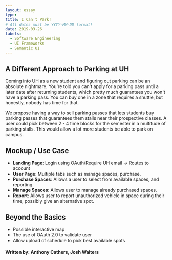 ```yaml
---
layout: essay
type: 
title: I Can't Park! 
# All dates must be YYYY-MM-DD format!
date: 2019-03-26
labels:
  - Software Engineering
  - UI Frameworks
  - Semantic UI
---
```


<h2> A Different Approach to Parking at UH</h2>

Coming into UH as a new student and figuring out parking can be an absolute nightmare. You're told you can't apply for
a parking pass until a later date after returning students, which pretty much guarantees you won't have a parking pass.
You can buy one in a zone that requires a shuttle, but honestly, nobody has time for that. 

We propose having a way to sell parking passes that lets students buy parking passes that guarantees them stalls near
their prospective classes. A user could pick between 2 - 4 time blocks for the semester in a multitude of parking stalls.
This would allow a lot more students be able to park on campus.

<h2>Mockup / Use Case</h2>
 
<ul>
  <li><b>Landing Page</b>: Login using OAuth/Require UH email &#8594; Routes to account</li>
  <li><b>User Page</b>: Multiple tabs such as manage spaces, purchase.</li>
  <li><b>Purchase Spaces</b>: Allows a user to select from available spaces, and reporting. </li>
  <li><b>Manage Spaces</b>: Allows user to manage already purchased spaces.</li>
  <li><b>Report</b>: Allows user to report unauthorized vehicle in space during their time, possibly give an alternative spot.</li>
</ul>

<h2> Beyond the Basics </h2>

<ul>
  <li>Possible interactive map</li>
  <li>The use of OAuth 2.0 to validate user</li>
  <li>Allow upload of schedule to pick best available spots</li>
 </ul>
 
 <h4> Written by: Anthony Cathers, Josh Walters </h4>
 


